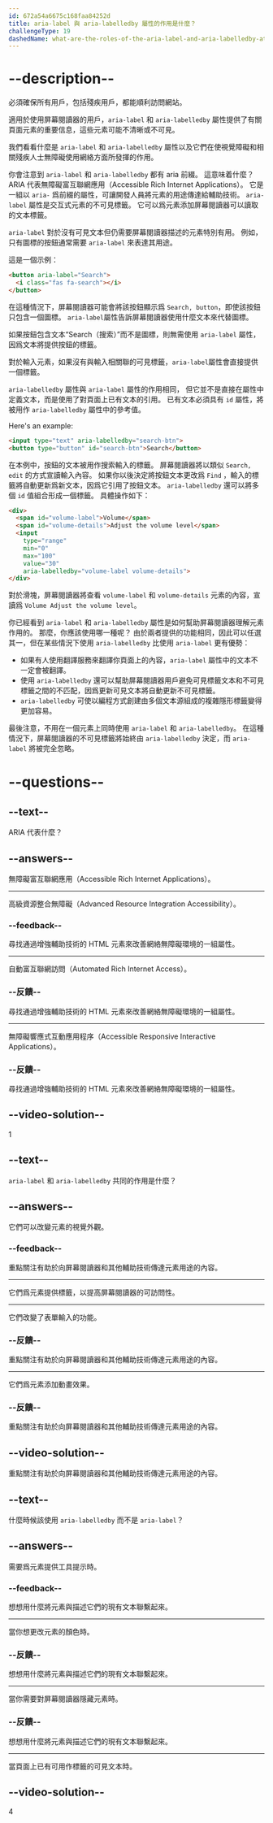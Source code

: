 ```yaml
---
id: 672a54a6675c168faa84252d
title: aria-label 與 aria-labelledby 屬性的作用是什麼？
challengeType: 19
dashedName: what-are-the-roles-of-the-aria-label-and-aria-labelledby-attributes
---
```


# --description--

必須確保所有用戶，包括殘疾用戶，都能順利訪問網站。

適用於使用屏幕閱讀器的用戶，`aria-label` 和 `aria-labelledby` 屬性提供了有關頁面元素的重要信息，這些元素可能不清晰或不可見。

我們看看什麼是 `aria-label` 和 `aria-labelledby` 屬性以及它們在使視覺障礙和相關殘疾人士無障礙使用網絡方面所發揮的作用。

你會注意到 `aria-label` 和 `aria-labelledby` 都有 aria 前綴。 這意味着什麼？ ARIA 代表無障礙富互聯網應用（Accessible Rich Internet Applications）。 它是一組以 `aria-` 爲前綴的屬性，可讓開發人員將元素的用途傳達給輔助技術。 `aria-label` 屬性是交互式元素的不可見標籤。 它可以爲元素添加屏幕閱讀器可以讀取的文本標籤。

`aria-label` 對於沒有可見文本但仍需要屏幕閱讀器描述的元素特別有用。 例如，只有圖標的按鈕通常需要 `aria-label` 來表達其用途。

這是一個示例：

```html
<button aria-label="Search">
  <i class="fas fa-search"></i>
</button>
```

在這種情況下，屏幕閱讀器可能會將該按鈕顯示爲 `Search, button`，即使該按鈕只包含一個圖標。 `aria-label`屬性告訴屏幕閱讀器使用什麼文本來代替圖標。

如果按鈕包含文本“Search（搜索）”而不是圖標，則無需使用 `aria-label` 屬性，因爲文本將提供按鈕的標籤。

對於輸入元素，如果沒有與輸入相關聯的可見標籤，`aria-label`屬性會直接提供一個標籤。

`aria-labelledby` 屬性與 `aria-label` 屬性的作用相同， 但它並不是直接在屬性中定義文本，而是使用了對頁面上已有文本的引用。 已有文本必須具有 `id` 屬性，將被用作 `aria-labelledby` 屬性中的參考值。

Here's an example:

```html
<input type="text" aria-labelledby="search-btn">
<button type="button" id="search-btn">Search</button>
```

在本例中，按鈕的文本被用作搜索輸入的標籤。 屏幕閱讀器將以類似 `Search, edit` 的方式宣讀輸入內容。 如果你以後決定將按鈕文本更改爲 `Find` ，輸入的標籤將自動更新爲新文本，因爲它引用了按鈕文本。 `aria-labelledby` 還可以將多個 `id` 值組合形成一個標籤。 具體操作如下：

```html
<div>
  <span id="volume-label">Volume</span>
  <span id="volume-details">Adjust the volume level</span>
  <input
    type="range"
    min="0"
    max="100"
    value="30"
    aria-labelledby="volume-label volume-details">
</div>
```

對於滑塊，屏幕閱讀器將查看 `volume-label` 和 `volume-details` 元素的內容，宣讀爲 `Volume Adjust the volume level`。

你已經看到 `aria-label` 和 `aria-labelledby` 屬性是如何幫助屏幕閱讀器理解元素作用的。 那麼，你應該使用哪一種呢？ 由於兩者提供的功能相同，因此可以任選其一，但在某些情況下使用 `aria-labelledby` 比使用 `aria-label` 更有優勢：

- 如果有人使用翻譯服務來翻譯你頁面上的內容，`aria-label` 屬性中的文本不一定會被翻譯。
- 使用 `aria-labelledby` 還可以幫助屏幕閱讀器用戶避免可見標籤文本和不可見標籤之間的不匹配，因爲更新可見文本將自動更新不可見標籤。
- `aria-labelledby` 可使以編程方式創建由多個文本源組成的複雜隱形標籤變得更加容易。

最後注意，不用在一個元素上同時使用 `aria-label` 和 `aria-labelledby`。 在這種情況下，屏幕閱讀器的不可見標籤將始終由 `aria-labelledby` 決定，而 `aria-label` 將被完全忽略。

# --questions--

## --text--

ARIA 代表什麼？

## --answers--

無障礙富互聯網應用（Accessible Rich Internet Applications）。

---

高級資源整合無障礙（Advanced Resource Integration Accessibility）。

### --feedback--

尋找通過增強輔助技術的 HTML 元素來改善網絡無障礙環境的一組屬性。

---

自動富互聯網訪問（Automated Rich Internet Access）。

### --反饋--

尋找通過增強輔助技術的 HTML 元素來改善網絡無障礙環境的一組屬性。

---

無障礙響應式互動應用程序（Accessible Responsive Interactive Applications）。

### --反饋--

尋找通過增強輔助技術的 HTML 元素來改善網絡無障礙環境的一組屬性。

## --video-solution--

1

## --text--

`aria-label` 和 `aria-labelledby` 共同的作用是什麼？

## --answers--

它們可以改變元素的視覺外觀。

### --feedback--

重點關注有助於向屏幕閱讀器和其他輔助技術傳達元素用途的內容。

---

它們爲元素提供標籤，以提高屏幕閱讀器的可訪問性。

---

它們改變了表單輸入的功能。

### --反饋--

重點關注有助於向屏幕閱讀器和其他輔助技術傳達元素用途的內容。

---

它們爲元素添加動畫效果。

### --反饋--

重點關注有助於向屏幕閱讀器和其他輔助技術傳達元素用途的內容。

## --video-solution--

重點關注有助於向屏幕閱讀器和其他輔助技術傳達元素用途的內容。

## --text--

什麼時候該使用 `aria-labelledby` 而不是 `aria-label`？

## --answers--

需要爲元素提供工具提示時。

### --feedback--

想想用什麼將元素與描述它們的現有文本聯繫起來。

---

當你想更改元素的顏色時。

### --反饋--

想想用什麼將元素與描述它們的現有文本聯繫起來。

---

當你需要對屏幕閱讀器隱藏元素時。

### --反饋--

想想用什麼將元素與描述它們的現有文本聯繫起來。

---

當頁面上已有可用作標籤的可見文本時。

## --video-solution--

4
